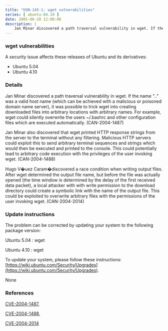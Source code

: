 ```yaml
---
title: "USN-145-1: wget vulnerabilities"
series: [ ubuntu-04.10 ]
date: 2005-06-28 12:00:00
description: |
    Jan Minar discovered a path traversal vulnerability in wget. If the name &quot;..&quot; was a valid host name (which can be achieved with a malicious or poisoned domain name server), it was possible to trick wget into creating downloaded files into arbitrary locations with arbitrary names. For example, wget could silently overwrite the users ~/.bashrc and other configuration files which are executed automatically. (CAN-2004-1487)
--- 
```

 
### wget vulnerabilities

A security issue affects these releases of Ubuntu and its derivatives:

* Ubuntu 5.04
* Ubuntu 4.10

### Details

Jan Minar discovered a path traversal vulnerability in wget. If the name &quot;..&quot; was a valid host name (which can be achieved with a malicious or poisoned domain name server), it was possible to trick wget into creating downloaded files into arbitrary locations with arbitrary names. For example, wget could silently overwrite the users ~/.bashrc and other configuration files which are executed automatically. (CAN-2004-1487)

Jan Minar also discovered that wget printed HTTP response strings from the server to the terminal without any filtering. Malicious HTTP servers could exploit this to send arbitrary terminal sequences and strings which would then be executed and printed to the console. This could potentially lead to arbitrary code execution with the privileges of the user invoking wget. (CAN-2004-1488)

Hugo V�uez Caram�discovered a race condition when writing output files. After wget determined the output file name, but before the file was actually opened (the time window is determined by the delay of the first received data packet), a local attacker with with write permission to the download directory could create a symbolic link with the name of the output file. This could be exploited to overwrite arbitrary files with the permissions of the user invoking wget. (CAN-2004-2014)

### Update instructions

The problem can be corrected by updating your system to the following package version:

Ubuntu 5.04
 : wget 

Ubuntu 4.10
 : wget 

To update your system, please follow these instructions: [https://wiki.ubuntu.com/Security/Upgrades](https://wiki.ubuntu.com/Security/Upgrades).

None

### References

 [CVE-2004-1487](http://people.ubuntu.com/~ubuntu-security/cve/CVE-2004-1487), 

 [CVE-2004-1488](http://people.ubuntu.com/~ubuntu-security/cve/CVE-2004-1488), 

 [CVE-2004-2014](http://people.ubuntu.com/~ubuntu-security/cve/CVE-2004-2014)
 
